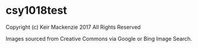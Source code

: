 # csy1018test

Copyright (c) Keir Mackenzie 2017
All Rights Reserved

Images sourced from Creative Commons via Google or Bing Image Search.